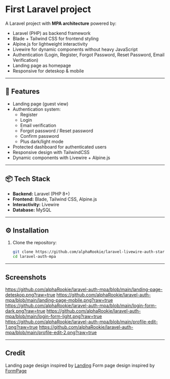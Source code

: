 # First Laravel project

A Laravel project with **MPA architecture** powered by:
- Laravel (PHP) as backend framework  
- Blade + Tailwind CSS for frontend styling  
- Alpine.js for lightweight interactivity  
- Livewire for dynamic components without heavy JavaScript  
- Authentication (Login, Register, Forgot Password, Reset Password, Email Verification)  
- Landing page as homepage
- Responsive for deteskop & mobile

---

## 🚀 Features
- Landing page (guest view)
- Authentication system:
  - Register
  - Login
  - Email verification
  - Forgot password / Reset password
  - Confirm password
  - Plus dark/light mode 
- Protected dashboard for authenticated users
- Responsive design with TailwindCSS
- Dynamic components with Livewire + Alpine.js

---

## 📦 Tech Stack
- **Backend:** Laravel (PHP 8+)  
- **Frontend:** Blade, Tailwind CSS, Alpine.js  
- **Interactivity:** Livewire  
- **Database:** MySQL  

---

## ⚙️ Installation
1. Clone the repository:
   ```bash
   git clone https://github.com/alphaRookie/laravel-livewire-auth-starter.git
   cd laravel-auth-mpa

---

## Screenshots

https://github.com/alphaRookie/laravel-auth-mpa/blob/main/landing-page-deteskop.png?raw=true
https://github.com/alphaRookie/laravel-auth-mpa/blob/main/landing-page-mobile.png?raw=true
https://github.com/alphaRookie/laravel-auth-mpa/blob/main/login-form-dark.png?raw=true
https://github.com/alphaRookie/laravel-auth-mpa/blob/main/login-form-light.png?raw=true
https://github.com/alphaRookie/laravel-auth-mpa/blob/main/profile-edit-1.png?raw=true
https://github.com/alphaRookie/laravel-auth-mpa/blob/main/profile-edit-2.png?raw=true

---

## Credit

Landing page design inspired by [Landing](https://windytoolbox.com/)
Form page design inspired by [FormPage](https://tailadmin.com/)
